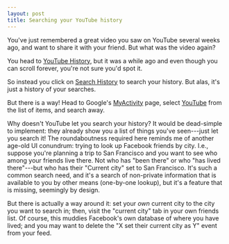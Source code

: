 ```yaml
---
layout: post
title: Searching your YouTube history
---
```


You've just remembered a great video you saw on YouTube several weeks ago, and want to share it with your friend. But what was the video again?

You head to [YouTube History](https://www.youtube.com/feed/history), but it was a while ago and even though you can scroll forever, you're not sure you'd spot it.

So instead you click on [Search History](https://www.youtube.com/feed/history/search_history) to search your history. But alas, it's just a history of your searches.

But there is a way! Head to Google's [MyActivity](https://myactivity.google.com/) page, select [YouTube]([MyActivity](https://myactivity.google.com/myactivity?restrict=ytw)) from the list of items, and search away.

Why doesn't YouTube let you search your history? It would be dead-simple to implement: they already show you a list of things you've seen---just let you search it! The roundaboutness required here reminds me of another age-old UI conundrum: trying to look up Facebook friends by city. I.e., suppose you're planning a trip to San Francisco and you want to see who among your friends live there. Not who has "been there" or who "has lived there"---but who has their "Current city" set to San Francisco. It's such a common search need, and it's a search of non-private information that is available to you by other means (one-by-one lookup), but it's a feature that is missing, seemingly by design.

But there is actually a way around it: set your *own* current city to the city you want to search in; then, visit the "current city" tab in your own friends list. Of course, this muddies Facebook's own database of where you have lived; and you may want to delete the "X set their current city as Y" event from your feed.
